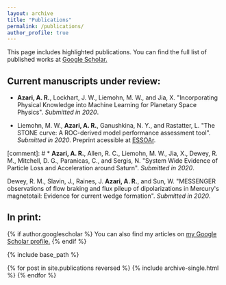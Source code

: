```yaml
---
layout: archive
title: "Publications"
permalink: /publications/
author_profile: true
---
```

This page includes highlighted publications. You can find the full list of published works at <a href="https://scholar.google.com/citations?hl=en&user=UdcGQbYAAAAJ"> Google Scholar.</a>

## Current manuscripts under review: 

* **Azari, A. R.**, Lockhart, J. W., Liemohn, M. W., and Jia, X. "Incorporating Physical Knowledge into Machine Learning for Planetary Space Physics". *Submitted in 2020*.

* Liemohn, M. W., **Azari, A. R.**, Ganushkina, N. Y., and Rastatter, L. "The STONE curve: A ROC-derived model performance assessment tool". *Submitted in 2020*. Preprint acessible at <a href="https://www.essoar.org/doi/10.1002/essoar.10502020.1"> ESSOAr</a>.

[comment]: # * **Azari, A. R.**, Allen, R. C., Liemohn, M. W., Jia, X., Dewey, R. M., Mitchell, D. G., Paranicas, C., and Sergis, N. "System Wide Evidence of Particle Loss and Acceleration around Saturn". *Submitted in 2020*.

Dewey, R. M., Slavin, J., Raines, J. **Azari, A. R.**, and Sun, W. "MESSENGER observations of flow braking and flux pileup of dipolarizations in Mercury's magnetotail: Evidence for current wedge formation". *Submitted in 2020*.

## In print:

{% if author.googlescholar %}
  You can also find my articles on <u><a href="{{author.googlescholar}}">my Google Scholar profile</a>.</u>
{% endif %}

{% include base_path %}

{% for post in site.publications reversed %}
  {% include archive-single.html %}
{% endfor %}
